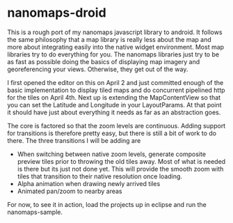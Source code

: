 nanomaps-droid
==============

This is a rough port of my nanomaps javascript library to android.  It follows the same philosophy that a map library is really less about the map and more about integrating easily into the native widget environment.  Most map libraries try to do everything for you.  The nanomaps libraries just try to be as fast as possible doing the basics of displaying map imagery and georeferencing your views.  Otherwise, they get out of the way.

I first opened the editor on this on April 2 and just committed enough of the basic implementation to display tiled maps and do concurrent pipelined http for the tiles on April 4th.  Next up is extending the MapContentView so that you can set the Latitude and Longitude in your LayoutParams.  At that point it should have just about everything it needs as far as an abstraction goes.

The core is factored so that the zoom levels are continuous.  Adding support for transitions is therefore pretty easy, but there is still a bit of work to do there.  The three transitions I will be adding are

* When switching between native zoom levels, generate composite preview tiles prior to throwing the old tiles away.  Most of what is needed is there but its just not done yet.  This will provide the smooth zoom with tiles that transition to their native resolution once loading.
* Alpha animation when drawing newly arrived tiles
* Animated pan/zoom to nearby areas

For now, to see it in action, load the projects up in eclipse and run the nanomaps-sample.
